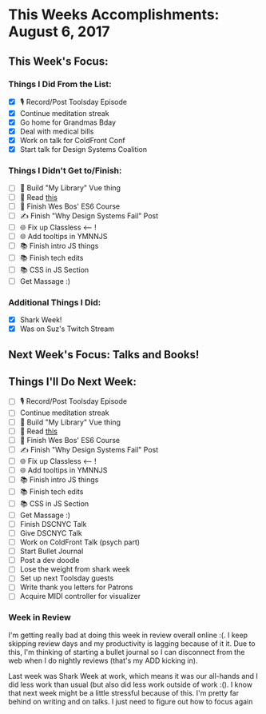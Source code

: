 # This Weeks Accomplishments: August 6, 2017

## This Week's Focus:

### Things I Did From the List:

- [x] 🎙 Record/Post Toolsday Episode
- [x] Continue meditation streak
- [x] Go home for Grandmas Bday
- [x] Deal with medical bills
- [x] Work on talk for ColdFront Conf
- [x] Start talk for Design Systems Coalition

### Things I Didn't Get to/Finish:

- [ ] 🚀 Build "My Library" Vue thing
- [ ] 💜 Read [this](https://stripe.com/blog/connect-front-end-experience)
- [ ] 💛 Finish Wes Bos' ES6 Course
- [ ] ✍️ Finish "Why Design Systems Fail" Post
- [ ] 🌐 Fix up Classless <-- !
- [ ] 🌐 Add tooltips in YMNNJS
- [ ] 📚 Finish intro JS things
- [ ] 📚 Finish tech edits
- [ ] 📚 CSS in JS Section
- [ ] Get Massage :)

### Additional Things I Did:

- [x] Shark Week!
- [x] Was on Suz's Twitch Stream

## Next Week's Focus: Talks and Books!

## Things I'll Do Next Week:

- [ ] 🎙 Record/Post Toolsday Episode
- [ ] Continue meditation streak
- [ ] 🚀 Build "My Library" Vue thing
- [ ] 💜 Read [this](https://stripe.com/blog/connect-front-end-experience)
- [ ] 💛 Finish Wes Bos' ES6 Course
- [ ] ✍️ Finish "Why Design Systems Fail" Post
- [ ] 🌐 Fix up Classless <-- !
- [ ] 🌐 Add tooltips in YMNNJS
- [ ] 📚 Finish intro JS things
- [ ] 📚 Finish tech edits
- [ ] 📚 CSS in JS Section
- [ ] Get Massage :)
- [ ] Finish DSCNYC Talk
- [ ] Give DSCNYC Talk
- [ ] Work on ColdFront Talk (psych part)
- [ ] Start Bullet Journal
- [ ] Post a dev doodle
- [ ] Lose the weight from shark week
- [ ] Set up next Toolsday guests
- [ ] Write thank you letters for Patrons
- [ ] Acquire MIDI controller for visualizer

### Week in Review

I'm getting really bad at doing this week in review overall online :(. I keep skipping review days and my productivity is lagging because of it it. Due to this, I'm thinking of starting a bullet journal so I can disconnect from the web when I do nightly reviews (that's my ADD kicking in).

Last week was Shark Week at work, which means it was our all-hands and I did less work than usual (but also did less work outside of work :(). I know that next week might be a little stressful because of this. I'm pretty far behind on writing and on talks. I just need to figure out how to focus again